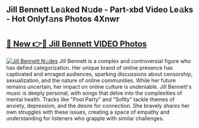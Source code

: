 ## Jill Bennett Le𝚊ked N𝚞de - Part-xbd Video Le𝚊ks - Hot Onlyf𝚊ns Photos 4Xnwr

# <h2><a href="http://ac22195.deff.icu/?id=Jill+Bennett">🔗 New 👉🔴 Jill Bennett VIDEO Photos</a></h2>

[![Jill Bennett N𝚞des](https://i.imgur.com/rIISA9y.gif)](http://ac22195.deff.icu/?id=Jill+Bennett)
Jill Bennett is a complex and controversial figure who has defied categorization. Her unique brand of online presence has captivated and enraged audiences, sparking discussions about censorship, sexualization, and the nature of online communities. While her future remains uncertain, her impact on online culture is undeniable. Jill Bennett's music is deeply personal, with songs that delve into the complexities of mental health. Tracks like "Pool Party" and "Softly" tackle themes of anxiety, depression, and the desire for connection. She bravely shares her own struggles with these issues, creating a space of empathy and understanding for listeners who grapple with similar challenges.
